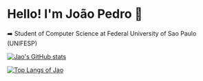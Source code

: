 # Hello! I'm João Pedro 👋

➡️ Student of Computer Science at Federal University of Sao Paulo (UNIFESP)

[![Jao's GitHub stats](https://github-readme-stats.vercel.app/api?username=joao-zip&show_icons=true&theme=tokyonight)](https://github.com/anuraghazra/github-readme-stats)

[![Top Langs of Jao](https://github-readme-stats.vercel.app/api/top-langs/?username=joao-zip&layout=compact&theme=tokyonight)](https://github.com/anuraghazra/github-readme-stats)
